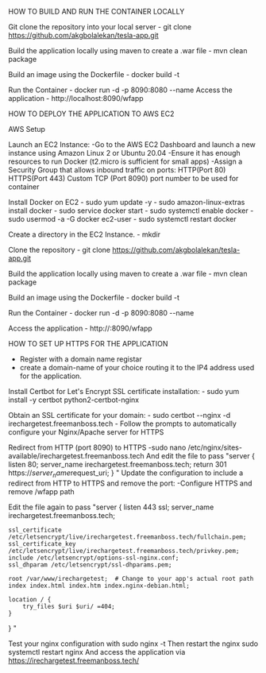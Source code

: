 HOW TO BUILD AND RUN THE CONTAINER LOCALLY


  Git clone the repository into your local server
    - git clone https://github.com/akgbolalekan/tesla-app.git

  Build the application locally using maven to create a .war file
    - mvn clean package

  Build an image using the Dockerfile
    - docker build -t <image-name>

  Run the Container
    - docker run -d -p 8090:8080 --name <name-of-container> <image-name>
  Access the application
    - http://localhost:8090/wfapp

HOW TO DEPLOY THE APPLICATION TO AWS EC2



 AWS Setup

   Launch an EC2 Instance:
      -Go to the AWS EC2 Dashboard and launch a new instance using Amazon Linux 2 or Ubuntu 20.04
      -Ensure it has enough resources to run Docker (t2.micro is sufficient for small apps)
      -Assign a Security Group that allows inbound traffic on ports:
          HTTP(Port 80)
          HTTPS(Port 443)
          Custom TCP (Port 8090) port number to be used for container

   Install Docker on EC2
      - sudo yum update -y
      - sudo amazon-linux-extras install docker
      - sudo service docker start
      - sudo systemctl enable docker
      - sudo usermod -a -G docker ec2-user
      - sudo systemctl restart docker

   Create a directory in the EC2 Instance.
      - mkdir <name of the directory>

   Clone the repository
      - git clone https://github.com/akgbolalekan/tesla-app.git

   Build the application locally using maven to create a .war file
      - mvn clean package

   Build an image using the Dockerfile
      - docker build -t <image-name>

   Run the Container
      - docker run -d -p 8090:8080 --name <name-of-container> <image-name>

   Access the application
    - http://<IP Address>:8090/wfapp


HOW TO SET UP HTTPS FOR THE APPLICATION
  - Register with a domain name registar
  - create a domain-name of your choice routing it to the IP4 address used for the application.  


   Install Certbot for Let's Encrypt SSL certificate installation:
      - sudo yum install -y certbot python2-certbot-nginx

   Obtain an SSL certificate for your domain:
      - sudo certbot --nginx -d irechargetest.freemanboss.tech
      - Follow the prompts to automatically configure your Nginx/Apache server for HTTPS
      
   Redirect from HTTP (port 8090) to HTTPS
      -sudo nano /etc/nginx/sites-available/irechargetest.freemanboss.tech 
    And edit the file to pass 
 "server {
    listen 80;
    server_name irechargetest.freemanboss.tech;
    return 301 https://$server_name$request_uri;
}
"
   Update the configuration to include a redirect from HTTP to HTTPS and remove the port:
      -Configure HTTPS and remove /wfapp path

Edit the file again to pass
"server {
    listen 443 ssl;
    server_name irechargetest.freemanboss.tech;

    ssl_certificate /etc/letsencrypt/live/irechargetest.freemanboss.tech/fullchain.pem;
    ssl_certificate_key /etc/letsencrypt/live/irechargetest.freemanboss.tech/privkey.pem;
    include /etc/letsencrypt/options-ssl-nginx.conf;
    ssl_dhparam /etc/letsencrypt/ssl-dhparams.pem;

    root /var/www/irechargetest;  # Change to your app's actual root path
    index index.html index.htm index.nginx-debian.html;

    location / {
        try_files $uri $uri/ =404;
    }

}
"

Test your nginx configuration with sudo nginx -t
Then restart the nginx sudo systemctl restart nginx
And access the application via https://irechargetest.freemanboss.tech/
